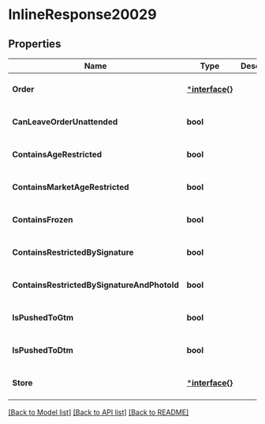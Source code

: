 # InlineResponse20029

## Properties
Name | Type | Description | Notes
------------ | ------------- | ------------- | -------------
**Order** | [***interface{}**](interface{}.md) |  | [optional] [default to null]
**CanLeaveOrderUnattended** | **bool** |  | [optional] [default to null]
**ContainsAgeRestricted** | **bool** |  | [optional] [default to null]
**ContainsMarketAgeRestricted** | **bool** |  | [optional] [default to null]
**ContainsFrozen** | **bool** |  | [optional] [default to null]
**ContainsRestrictedBySignature** | **bool** |  | [optional] [default to null]
**ContainsRestrictedBySignatureAndPhotoId** | **bool** |  | [optional] [default to null]
**IsPushedToGtm** | **bool** |  | [optional] [default to null]
**IsPushedToDtm** | **bool** |  | [optional] [default to null]
**Store** | [***interface{}**](interface{}.md) |  | [optional] [default to null]

[[Back to Model list]](../README.md#documentation-for-models) [[Back to API list]](../README.md#documentation-for-api-endpoints) [[Back to README]](../README.md)

